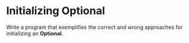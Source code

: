 # Initializing Optional
Write a program that exemplifies the correct and wrong approaches for initializing an **Optional**.
